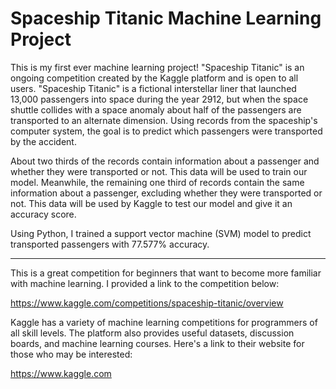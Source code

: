 # Spaceship Titanic Machine Learning Project
This is my first ever machine learning project! "Spaceship Titanic" is an ongoing competition created by the Kaggle platform and is open to all users. "Spaceship Titanic" is a fictional interstellar liner that launched 13,000 passengers into space during the year 2912, but when the space shuttle collides with a space anomaly about half of the passengers are transported to an alternate dimension. Using records from the spaceship's computer system, the goal is to predict which passengers were transported by the accident.

About two thirds of the records contain information about a passenger and whether they were transported or not. This data will be used to train our model. Meanwhile, the remaining one third of records contain the same information about a passenger, excluding whether they were transported or not. This data will be used by Kaggle to test our model and give it an accuracy score.

Using Python, I trained a support vector machine (SVM) model to predict transported passengers with 77.577% accuracy. 

-------------------------------------------------------------------------------------------------------------------------------------------------------------------------

This is a great competition for beginners that want to become more familiar with machine learning. I provided a link to the competition below:

https://www.kaggle.com/competitions/spaceship-titanic/overview

Kaggle has a variety of machine learning competitions for programmers of all skill levels. The platform also provides useful datasets, discussion boards, and machine learning courses. Here's a link to their website for those who may be interested:

https://www.kaggle.com
